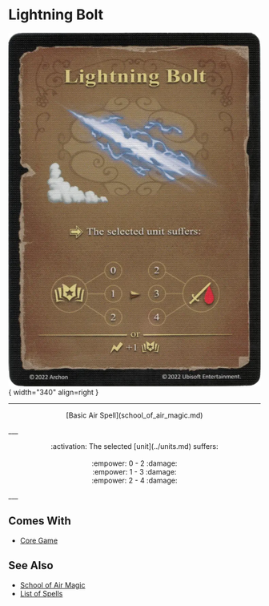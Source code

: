 # Lightning Bolt

![Lightning Bolt](../assets/spells-lightning_bolt.webp){ width="340" align=right }

___
<p style="text-align: center;" markdown>[Basic Air Spell](school_of_air_magic.md)</p>
___
<p style="text-align: center;" markdown>:activation: The selected [unit](../units.md) suffers:<br><br>:empower: 0 - 2 :damage:<br>:empower: 1 - 3 :damage:<br>:empower: 2 - 4 :damage:</p>
___


## Comes With

- [Core Game](../content.md)


## See Also

- [School of Air Magic](school_of_air_magic.md)
- [List of Spells](../spells.md)
